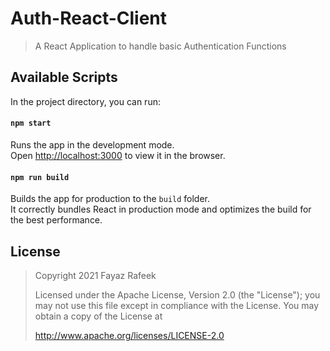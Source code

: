 # Auth-React-Client

> A React Application to handle basic Authentication Functions


## Available Scripts

In the project directory, you can run:

#### `npm start`

Runs the app in the development mode.\
Open [http://localhost:3000](http://localhost:3000) to view it in the browser.


#### `npm run build`

Builds the app for production to the `build` folder.\
It correctly bundles React in production mode and optimizes the build for the best performance.


## License
> Copyright 2021 Fayaz Rafeek
>
>  Licensed under the Apache License, Version 2.0 (the "License");
>  you may not use this file except in compliance with the License.
>  You may obtain a copy of the License at
>  
>  http://www.apache.org/licenses/LICENSE-2.0
>